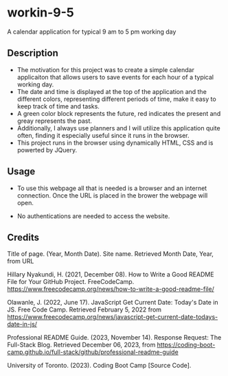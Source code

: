 # workin-9-5
A calendar application for typical 9 am to 5 pm working day

## Description
- The motivation for this project was to create a simple calendar applicaiton that allows users to save events for each hour of a typical working day. 
- The date and time is displayed at the top of the application and the different colors, representing different periods of time, make it easy to keep track of time and tasks. 
- A green color block represents the future, red indicates the present and greay represents the past.
- Additionally, I always use planners and I will utilize this application quite often, finding it especially useful since it runs in the browser.  
- This project runs in the browser using dynamically HTML, CSS and is powerted by JQuery. 

## Usage
- To use this webpage all that is needed is a browser and an internet connection. Once the URL is placed in the brower the webpage will open.

- No authentications are needed to access the website.

## Credits

Title of page. (Year, Month Date). Site name. Retrieved Month Date, Year, from URL


Hillary Nyakundi, H. (2021, December 08). How to Write a Good README File for Your GitHub Project. FreeCodeCamp. https://www.freecodecamp.org/news/how-to-write-a-good-readme-file/

Olawanle, J. (2022, June 17). JavaScript Get Current Date: Today's Date in JS. Free Code Camp. Retrieved February 5, 2022 from https://www.freecodecamp.org/news/javascript-get-current-date-todays-date-in-js/

Professional README Guide. (2023, November 14). Response Request: The Full-Stack Blog. Retrieved December 06, 2023, from https://coding-boot-camp.github.io/full-stack/github/professional-readme-guide

University of Toronto. (2023). Coding Boot Camp [Source Code].